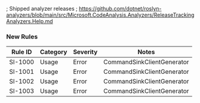 ﻿; Shipped analyzer releases
; https://github.com/dotnet/roslyn-analyzers/blob/main/src/Microsoft.CodeAnalysis.Analyzers/ReleaseTrackingAnalyzers.Help.md

### New Rules

Rule ID | Category | Severity | Notes
--------|----------|----------|-------
SI-1000 | Usage | Error | CommandSinkClientGenerator
SI-1001 | Usage | Error | CommandSinkClientGenerator
SI-1002 | Usage | Error | CommandSinkClientGenerator
SI-1003 | Usage | Error | CommandSinkClientGenerator